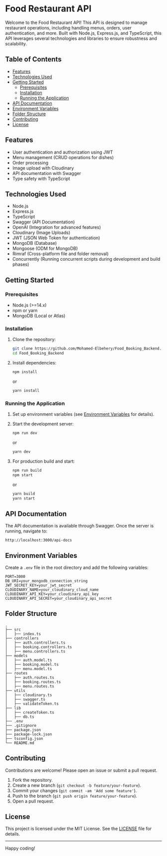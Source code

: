 # Food Restaurant API

Welcome to the Food Restaurant API! This API is designed to manage restaurant operations, including handling menus, orders, user authentication, and more. Built with Node.js, Express.js, and TypeScript, this API leverages several technologies and libraries to ensure robustness and scalability.

## Table of Contents

- [Features](#features)
- [Technologies Used](#technologies-used)
- [Getting Started](#getting-started)
  - [Prerequisites](#prerequisites)
  - [Installation](#installation)
  - [Running the Application](#running-the-application)
- [API Documentation](#api-documentation)
- [Environment Variables](#environment-variables)
- [Folder Structure](#folder-structure)
- [Contributing](#contributing)
- [License](#license)

## Features

- User authentication and authorization using JWT
- Menu management (CRUD operations for dishes)
- Order processing
- Image upload with Cloudinary
- API documentation with Swagger
- Type safety with TypeScript

## Technologies Used

- Node.js
- Express.js
- TypeScript
- Swagger (API Documentation)
- OpenAI (Integration for advanced features)
- Cloudinary (Image Uploads)
- JWT (JSON Web Token for authentication)
- MongoDB (Database)
- Mongoose (ODM for MongoDB)
- Rimraf (Cross-platform file and folder removal)
- Concurrently (Running concurrent scripts during development and build phases)

## Getting Started

### Prerequisites

- Node.js (>=14.x)
- npm or yarn
- MongoDB (Local or Atlas)

### Installation

1. Clone the repository:
    ```bash
    git clone https://github.com/Mohamed-Elbehery/Food_Booking_Backend.git
    cd Food_Booking_Backend
    ```

2. Install dependencies:
    ```bash
    npm install
    ```

    or

    ```bash
    yarn install
    ```

### Running the Application

1. Set up environment variables (see [Environment Variables](#environment-variables) for details).

2. Start the development server:
    ```bash
    npm run dev
    ```

    or

    ```bash
    yarn dev
    ```

3. For production build and start:
    ```bash
    npm run build
    npm start
    ```

    or

    ```bash
    yarn build
    yarn start
    ```

## API Documentation

The API documentation is available through Swagger. Once the server is running, navigate to:
```
http://localhost:3000/api-docs
```

## Environment Variables

Create a `.env` file in the root directory and add the following variables:

```
PORT=3000
DB_URI=your_mongodb_connection_string
JWT_SECRET_KEY=your_jwt_secret
CLOUDINARY_NAME=your_cloudinary_cloud_name
CLOUDINARY_API_KEY=your_cloudinary_api_key
CLOUDINARY_API_SECRET=your_cloudinary_api_secret
```

## Folder Structure

```
.
├── src
│   ├── index.ts
├── controllers
│   ├── auth.controllers.ts
│   ├── booking.controllers.ts
│   ├── menu.controllers.ts
├── models
│   ├── auth.model.ts
│   ├── booking.model.ts
│   ├── menu.model.ts
├── routes
│   ├── auth.routes.ts
│   ├── booking.routes.ts
│   ├── menu.routes.ts
├── utils
│   ├── cloudinary.ts
│   ├── swagger.ts
│   ├── validateToken.ts
├── lib
│   ├── createToken.ts
│   ├── db.ts
├── .env
├── .gitignore
├── package.json
├── package-lock.json
├── tsconfig.json
└── README.md
```

## Contributing

Contributions are welcome! Please open an issue or submit a pull request.

1. Fork the repository.
2. Create a new branch (`git checkout -b feature/your-feature`).
3. Commit your changes (`git commit -am 'Add some feature'`).
4. Push to the branch (`git push origin feature/your-feature`).
5. Open a pull request.

## License

This project is licensed under the MIT License. See the [LICENSE](LICENSE) file for details.

---

Happy coding!
